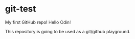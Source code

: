 # git-test

My first GitHub repo!
Hello Odin!

This repository is going to be used as a git/github playground.
